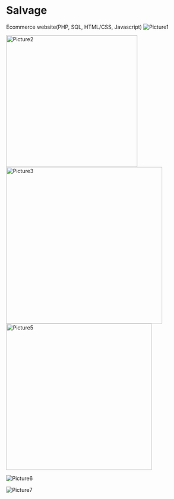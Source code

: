 # Salvage
Ecommerce website(PHP, SQL, HTML/CSS, Javascript)
![Picture1](https://user-images.githubusercontent.com/57559023/121060910-3945e780-c791-11eb-88f3-2c442f76ed75.png)

<img width="353" alt="Picture2" src="https://user-images.githubusercontent.com/57559023/121060924-3d720500-c791-11eb-80c7-6914c524331c.png">

<img width="420" alt="Picture3" src="https://user-images.githubusercontent.com/57559023/121060936-406cf580-c791-11eb-9624-a2fece281aed.png">

<img width="392" alt="Picture5" src="https://user-images.githubusercontent.com/57559023/121060949-4367e600-c791-11eb-9794-65c4f6a72a9f.png">

![Picture6](https://user-images.githubusercontent.com/57559023/121061180-875aeb00-c791-11eb-8ac1-78773dc16a75.png)

![Picture7](https://user-images.githubusercontent.com/57559023/121061197-8d50cc00-c791-11eb-85b4-d7b2d2b5a138.png)

